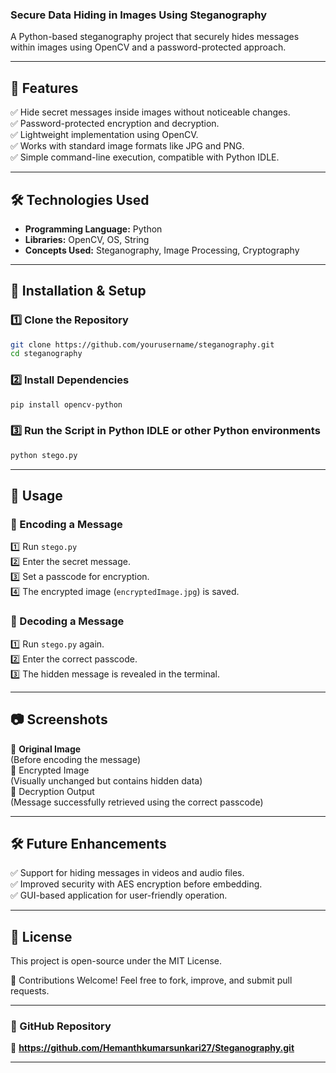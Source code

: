 ### Secure Data Hiding in Images Using Steganography  
A Python-based steganography project that securely hides messages within images using OpenCV and a password-protected approach.  

---

## 📌 Features  
✅ Hide secret messages inside images without noticeable changes.  
✅ Password-protected encryption and decryption.  
✅ Lightweight implementation using OpenCV.  
✅ Works with standard image formats like JPG and PNG.  
✅ Simple command-line execution, compatible with Python IDLE.  

---

## 🛠️ Technologies Used  
- **Programming Language:** Python  
- **Libraries:** OpenCV, OS, String  
- **Concepts Used:** Steganography, Image Processing, Cryptography  

---

## 🚀 Installation & Setup  
### **1️⃣ Clone the Repository**  
```sh
git clone https://github.com/yourusername/steganography.git
cd steganography
```
### **2️⃣ Install Dependencies**  
```sh (Through command prompt)
pip install opencv-python
```
### 3️⃣ Run the Script in Python IDLE or other Python environments  
```sh
python stego.py
```

---

## 📸 Usage  
### 🔹 Encoding a Message  
1️⃣ Run `stego.py`  
2️⃣ Enter the secret message.  
3️⃣ Set a passcode for encryption.  
4️⃣ The encrypted image (`encryptedImage.jpg`) is saved.  

### 🔹 Decoding a Message 
1️⃣ Run `stego.py` again.  
2️⃣ Enter the correct passcode.  
3️⃣ The hidden message is revealed in the terminal.  

---

## 📷 Screenshots  
🔹 **Original Image**  
(Before encoding the message)  
🔹 Encrypted Image  
(Visually unchanged but contains hidden data)  
🔹 Decryption Output  
(Message successfully retrieved using the correct passcode)  

---

## 🛠️ Future Enhancements
✅ Support for hiding messages in videos and audio files.  
✅ Improved security with AES encryption before embedding.  
✅ GUI-based application for user-friendly operation.  

---

## 📜 License  
This project is open-source under the MIT License.  

📌 Contributions Welcome! Feel free to fork, improve, and submit pull requests.  

---

### 🔗 GitHub Repository  
📌 **https://github.com/Hemanthkumarsunkari27/Steganography.git**  

---
